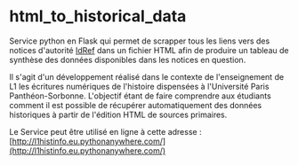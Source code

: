 # html_to_historical_data

Service python en Flask qui permet de scrapper tous les liens vers des notices d'autorité [IdRef](https://www.idref.fr/) dans un fichier HTML afin de produire un tableau de synthèse des données disponibles dans les notices en question.

Il s'agit d'un développement réalisé dans le contexte de l'enseignement de L1 les écritures numériques de l'histoire dispensées à l'Université Paris Panthéon-Sorbonne. L'objectif étant de faire comprendre aux étudiants comment il est possible de récupérer automatiquement des données historiques à partir de l'édition HTML de sources primaires.

Le Service peut être utilisé en ligne à cette adresse : [http://l1histinfo.eu.pythonanywhere.com/](http://l1histinfo.eu.pythonanywhere.com/)
